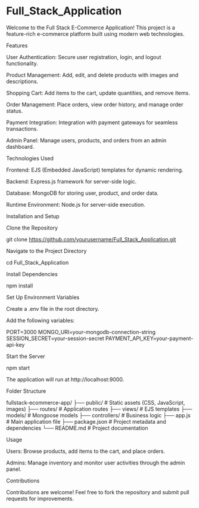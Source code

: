 # Full_Stack_Application
Welcome to the Full Stack E-Commerce Application! This project is a feature-rich e-commerce platform built using modern web technologies.

Features

User Authentication: Secure user registration, login, and logout functionality.

Product Management: Add, edit, and delete products with images and descriptions.

Shopping Cart: Add items to the cart, update quantities, and remove items.

Order Management: Place orders, view order history, and manage order status.

Payment Integration: Integration with payment gateways for seamless transactions.

Admin Panel: Manage users, products, and orders from an admin dashboard.

Technologies Used

Frontend: EJS (Embedded JavaScript) templates for dynamic rendering.

Backend: Express.js framework for server-side logic.

Database: MongoDB for storing user, product, and order data.

Runtime Environment: Node.js for server-side execution.

Installation and Setup

Clone the Repository

git clone https://github.com/yourusername/Full_Stack_Application.git

Navigate to the Project Directory

cd Full_Stack_Application

Install Dependencies

npm install

Set Up Environment Variables

Create a .env file in the root directory.

Add the following variables:

PORT=3000
MONGO_URI=your-mongodb-connection-string
SESSION_SECRET=your-session-secret
PAYMENT_API_KEY=your-payment-api-key

Start the Server

npm start

The application will run at http://localhost:9000.

Folder Structure

fullstack-ecommerce-app/
├── public/             # Static assets (CSS, JavaScript, images)
├── routes/             # Application routes
├── views/              # EJS templates
├── models/             # Mongoose models
├── controllers/        # Business logic
├── app.js              # Main application file
├── package.json        # Project metadata and dependencies
└── README.md           # Project documentation

Usage

Users: Browse products, add items to the cart, and place orders.

Admins: Manage inventory and monitor user activities through the admin panel.

Contributions

Contributions are welcome! Feel free to fork the repository and submit pull requests for improvements.

